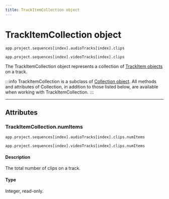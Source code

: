 ```yaml
---
title: TrackItemCollection object
---
```

# TrackItemCollection object

`app.project.sequences[index].audioTracks[index].clips`

`app.project.sequences[index].videoTracks[index].clips`

The TrackItemCollection object represents a collection of [TrackItem objects](../../item/trackitem) on a track.

:::info
TrackItemCollection is a subclass of [Collection object](../collection). All methods and attributes of Collection, in addition to those listed below, are available when working with TrackItemCollection.
:::

---

## Attributes

### TrackItemCollection.numItems

`app.project.sequences[index].audioTracks[index].clips.numItems`

`app.project.sequences[index].videoTracks[index].clips.numItems`

#### Description

The total number of clips on a track.

#### Type

Integer, read-only.
